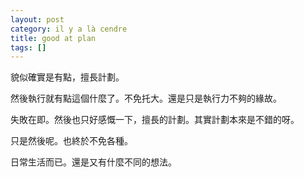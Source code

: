 ```yaml
---
layout: post
category: il y a là cendre
title: good at plan
tags: []
---
```


貌似確實是有點，擅長計劃。

然後執行就有點這個什麼了。不免托大。還是只是執行力不夠的緣故。

失敗在即。然後也只好感慨一下，擅長的計劃。其實計劃本來是不錯的呀。

只是然後呢。也終於不免各種。

日常生活而已。還是又有什麼不同的想法。


<!-- more -->
